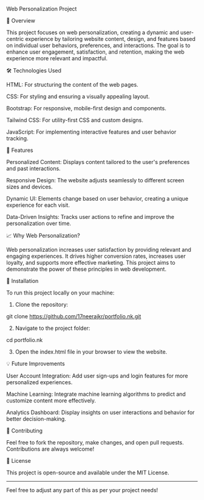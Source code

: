Web Personalization Project

🚀 Overview

This project focuses on web personalization, creating a dynamic and user-centric experience by tailoring website content, design, and features based on individual user behaviors, preferences, and interactions. The goal is to enhance user engagement, satisfaction, and retention, making the web experience more relevant and impactful.

🛠️ Technologies Used

HTML: For structuring the content of the web pages.

CSS: For styling and ensuring a visually appealing layout.

Bootstrap: For responsive, mobile-first design and components.

Tailwind CSS: For utility-first CSS and custom designs.

JavaScript: For implementing interactive features and user behavior tracking.


🌟 Features

Personalized Content: Displays content tailored to the user's preferences and past interactions.

Responsive Design: The website adjusts seamlessly to different screen sizes and devices.

Dynamic UI: Elements change based on user behavior, creating a unique experience for each visit.

Data-Driven Insights: Tracks user actions to refine and improve the personalization over time.


📈 Why Web Personalization?

Web personalization increases user satisfaction by providing relevant and engaging experiences. It drives higher conversion rates, increases user loyalty, and supports more effective marketing. This project aims to demonstrate the power of these principles in web development.

📝 Installation

To run this project locally on your machine:

1. Clone the repository:

git clone https://github.com/17neerajkr/portfolio.nk.git


2. Navigate to the project folder:

cd portfolio.nk


3. Open the index.html file in your browser to view the website.



💡 Future Improvements

User Account Integration: Add user sign-ups and login features for more personalized experiences.

Machine Learning: Integrate machine learning algorithms to predict and customize content more effectively.

Analytics Dashboard: Display insights on user interactions and behavior for better decision-making.


🤝 Contributing

Feel free to fork the repository, make changes, and open pull requests. Contributions are always welcome!

📄 License

This project is open-source and available under the MIT License.


---

Feel free to adjust any part of this as per your project needs!

